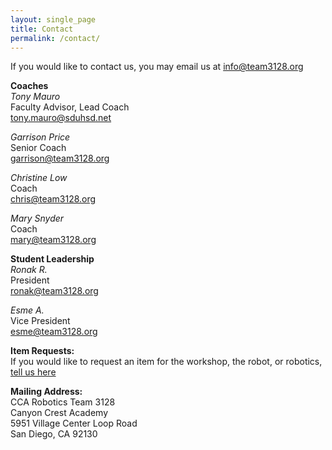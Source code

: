 ```yaml
---
layout: single_page
title: Contact
permalink: /contact/
---
```


If you would like to contact us, you may email us at [info@team3128.org](mailto:info@team3128.org)

**Coaches**  
*Tony Mauro*  
Faculty Advisor, Lead Coach  
[tony.mauro@sduhsd.net](mailto:tony.mauro@sduhsd.net)  

*Garrison Price*  
Senior Coach  
[garrison@team3128.org](mailto:garrison@team3128.org) 

*Christine Low*  
Coach  
[chris@team3128.org](mailto:chris@team3128.org)

*Mary Snyder*  
Coach  
[mary@team3128.org](mailto:mary@team3128.org)

**Student Leadership**  
*Ronak R.*  
President  
[ronak@team3128.org](mailto:ronak@team3128.org)

*Esme A.*  
Vice President  
[esme@team3128.org](mailto:esme@team3128.org)

**Item Requests:**  
If you would like to request an item for the workshop, the robot, or robotics, [tell us here](https://docs.google.com/forms/d/e/1FAIpQLSeDOGKZMsi8F6hn1Md16a8cnNyxb3TEy5sdJTwQK0GUv-Sf8w/viewform)

**Mailing Address:**  
CCA Robotics Team 3128  
Canyon Crest Academy  
5951 Village Center Loop Road  
San Diego, CA 92130
